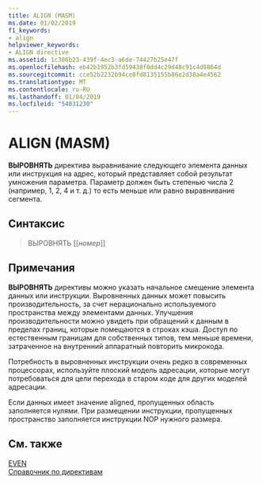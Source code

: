 ```yaml
---
title: ALIGN (MASM)
ms.date: 01/02/2019
f1_keywords:
- align
helpviewer_keywords:
- ALIGN directive
ms.assetid: 1c386b23-439f-4ec3-a6de-74427b25e47f
ms.openlocfilehash: eb42b1952b3fd59438f0dd4c29d48c91c4d8864d
ms.sourcegitcommit: cce52b2232b94ce8fd8135155b86e2d38a4e4562
ms.translationtype: MT
ms.contentlocale: ru-RU
ms.lasthandoff: 01/04/2019
ms.locfileid: "54031230"
---
```

# <a name="align-masm"></a>ALIGN (MASM)

**ВЫРОВНЯТЬ** директива выравнивание следующего элемента данных или инструкция на адрес, который представляет собой результат умножения параметра. Параметр должен быть степенью числа 2 (например, 1, 2, 4 и т. д.) то есть меньше или равно выравнивание сегмента.

## <a name="syntax"></a>Синтаксис

> ВЫРОВНЯТЬ [[*номер*]]

## <a name="remarks"></a>Примечания

**ВЫРОВНЯТЬ** директивы можно указать начальное смещение элемента данных или инструкции. Выровненных данных может повысить производительность, за счет нерационально используемого пространства между элементами данных. Улучшения производительности можно увидеть при обращений к данным в пределах границ, которые помещаются в строках кэша. Доступ по естественным границам для собственных типов, тем меньше времени, затраченное на внутренний аппаратный повторить микрокода.

Потребность в выровненных инструкции очень редко в современных процессорах, используйте плоский модель адресации, которые могут потребоваться для цели перехода в старом коде для других моделей адресации.

Если данных имеет значение aligned, пропущенных область заполняется нулями. При размещении инструкции, пропущенных пространство заполняется инструкции NOP нужного размера.

## <a name="see-also"></a>См. также

[EVEN](even.md)<br/>
[Справочник по директивам](../../assembler/masm/directives-reference.md)<br/>